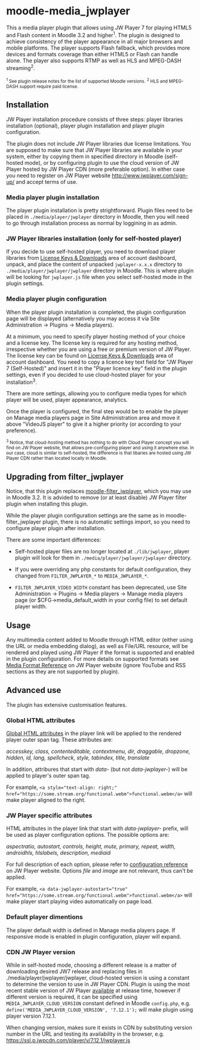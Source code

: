 moodle-media_jwplayer
======================

This a media player plugin that allows using JW Player 7 for playing HTML5 and
Flash content in Moodle 3.2 and higher<sup>1</sup>. The plugin is designed
to achieve consistency of the player appearance in all major browsers and
mobile platforms. The player supports Flash fallback, which provides more
devices and formats coverage than either HTML5 or Flash can handle alone.
The player also supports RTMP as well as HLS and MPEG-DASH
streaming<sup>2</sup>.

<sub><sup>1</sup> See plugin release notes for the list of supported Moodle versions.</sub>
<sub><sup>2</sup> HLS and MPEG-DASH support require paid license.</sub>

Installation
------------

JW Player installation procedure consists of three steps: player libraries
installation (optional), player plugin installation and player plugin
configuration.

The plugin does not include JW Player libraries due license limitations.
You are supposed to make sure that JW Player libraries are available in
your system, either by copying them in specified directory in Moodle
(self-hosted mode), or by configuring plugin to use the cloud version of JW
Player hosted by JW Player CDN (more preferable option). In either case you
need to register on JW Player website http://www.jwplayer.com/sign-up/ and
accept terms of use.

### Media player plugin installation

The player plugin installation is pretty strightforward. Plugin files need to be
placed in `./media/player/jwplayer` directory in Moodle, then you will need to go
through installation process as normal by loggining in as admin.

### JW Player libraries installation (only for self-hosted player)

If you decide to use self-hosted player, you need to download player libraries from [License Keys &
Downloads](https://dashboard.jwplayer.com/#/players/downloads) area of
account dashboard, unpack, and place the content of unpacked
`jwplayer-x.x.x` directory to `./media/player/jwplayer/jwplayer` directory
in Moodle. This is where plugin will be looking for `jwplayer.js` file when
you select self-hosted mode in the plugin settings.

### Media player plugin configuration

When the player plugin installation is completed, the plugin configuration
page will be displayed (alternatively you may access it via Site
Administration -> Plugins -> Media players).

At a minimum, you need to specify player hosting method of your choice and
a license key. The license key is required for any hosting method,
irrespective whether you are using a free or premium version of JW Player.
The license key can be found on  [License Keys &
Downloads](https://dashboard.jwplayer.com/#/players/downloads) area of
account dashboard. You need to copy a licence key text field for "JW Player 7
(Self-Hosted)" and insert it in the "Player licence key" field in the
plugin settings, even if you decided to use cloud-hosted player for your
installation<sup>3</sup>.

There are more settings, allowing you to configure media types for which
player will be used, player appearance, analytics.

Once the player is configured, the final step would be to enable the player
on Manage media players page in Site Administration area and move it above
"VideoJS player" to give it a higher priority (or according to your
preference).

<sub><sup>3</sup> Notice, that cloud-hosting method has nothing to do with
Cloud Player concept you will find on JW Player website, that allows
pre-configuring player and using it anywhere else. In our case, cloud is
similar to self-hosted, the difference is that libaries are hosted using
JW Player CDN rather than located locally in Moodle.</sub>

Upgrading from filter_jwplayer
------------------------------

Notice, that this plugin replaces [moodle-filter_jwplayer](https://github.com/lucisgit/moodle-filter_jwplayer), which you may use in Moodle 3.2. It is advided to remove (or at least disable) JW Player filter plugin when installing this plugin.

While the player plugin configuration settings are the same as in
moodle-filter_jwplayer plugin, there is no automatic settings import, so
you need to configure player plugin after installation.

There are some important differences:

* Self-hosted player files are no longer located at `./lib/jwplayer`, player plugin will look for them in `./media/player/jwplayer/jwplayer` directory.

* If you were overriding any php constants for default configuration, they changed from `FILTER_JWPLAYER_*` to `MEDIA_JWPLAYER_*`.

* `FILTER_JWPLAYER_VIDEO_WIDTH` constant has been deprecated, use  Site Administration -> Plugins -> Media players -> Manage media players page (or $CFG->media_default_width in your config file) to set default player width.


Usage
-----

Any multimedia content added to Moodle through HTML editor (either using
the URL or media embedding dialog), as well as File/URL resource, will be
rendered and played using JW Player if the format is supported and enabled
in the plugin configuration.  For more details on supported formats see
[Media Format
Reference](http://support.jwplayer.com/customer/en/portal/articles/1403635-media-format-reference)
on JW Player website (ignore YouTube and RSS sections as they are not
supported by plugin).

Advanced use
------------

The plugin has extensive customisation features.

### Global HTML attributes

[Global HTML
attributes](https://developer.mozilla.org/en/docs/Web/HTML/Global_attributes)
in the player link will be applied to the rendered player outer span tag.
These attributes are:

_accesskey, class, contenteditable, contextmenu, dir, draggable, dropzone,
hidden, id, lang, spellcheck, style, tabindex, title, translate_

In addition, attribures that start with _data-_ (but not _data-jwplayer-_)
will be applied to player's outer span tag.

For example, `<a style="text-align: right;"
href="https://some.stream.org/functional.webm">functional.webm</a>` will
make player aligned to the right.

### JW Player specific attributes

HTML attributes in the player link that start with _data-jwplayer-_ prefix,
will be used as player configuration options. The possible options are:

_aspectratio, autostart, controls, height, mute, primary, repeat, width,
androidhls, hlslabels, description, mediaid_

For full description of each option, please refer to [configuration
reference](http://support.jwplayer.com/customer/portal/articles/1413113-configuration-options-reference)
on JW Player website. Options _file_ and _image_ are not relevant, thus
can't be applied.

For example, `<a data-jwplayer-autostart="true"
href="https://some.stream.org/functional.webm">functional.webm</a>` will
make player start playing video automatically on page load.

### Default player dimentions

The player default width is defined in Manage media players page. If
responsive mode is enabled in plugin configuration, player will expand. 

### CDN JW Player version

While in self-hosted mode, choosing a different release is a matter of
downloading desired JW7 release and replacing files in ./media/player/jwplayer/jwplayer,
cloud-hosted version is using a constant to determine the version to use in
JW Player CDN. Plugin is using the most recent stable version of JW Player
[available](http://support.jwplayer.com/customer/portal/articles/1403726-jw-player-7-release-notes)
at release time, however if different version is required, it can be
specified using `MEDIA_JWPLAYER_CLOUD_VERSION` constant defined in Moodle
`config.php`, e.g. `define('MEDIA_JWPLAYER_CLOUD_VERSION', '7.12.1');` will
make plugin using player version 7.12.1.

When changing version, makes sure it exists in CDN by substituting version
number in the URL and testing its availability in the browser, e.g.
<https://ssl.p.jwpcdn.com/player/v/7.12.1/jwplayer.js>
